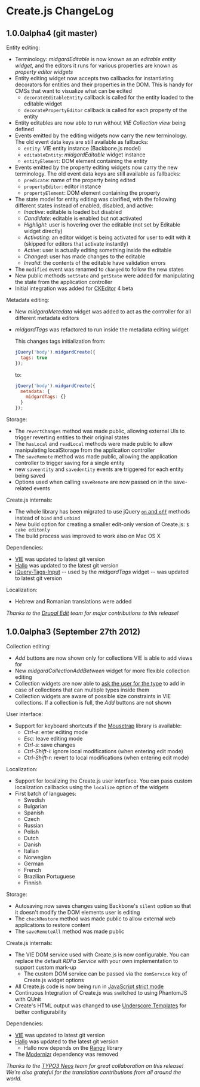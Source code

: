Create.js ChangeLog
===================

## 1.0.0alpha4 (git master)

Entity editing:

* Terminology: _midgardEditable_ is now known as an _editable entity widget_, and the editors it runs for various properties are known as _property editor widgets_
* Entity editing widget now accepts two callbacks for instantiating decorators for entities and their properties in the DOM. This is handy for CMSs that want to visualize what can be edited
  * `decorateEditableEntity` callback is called for the entity loaded to the editable widget
  * `decoratePropertyEditor` callback is called for each property of the entity
* Entity editables are now able to run without _VIE Collection view_ being defined
* Events emitted by the editing widgets now carry the new terminology. The old event data keys are still available as fallbacks:
  * `entity`: VIE entity instance (Backbone.js model)
  * `editableEntity`: _midgardEditable_ widget instance
  * `entityElement`: DOM element containing the entity
* Events emitted by the property editing widgets now carry the new terminology. The old event data keys are still available as fallbacks:
  * `predicate`: name of the property being edited
  * `propertyEditor`: editor instance
  * `propertyElement`: DOM element containing the property
* The state model for entity editing was clarified, with the following different states instead of enabled, disabled, and active:
  * _Inactive_: editable is loaded but disabled
  * _Candidate_: editable is enabled but not activated
  * _Highlight_: user is hovering over the editable (not set by Editable widget directly)
  * _Activating_: an editor widget is being activated for user to edit with it (skipped for editors that activate instantly)
  * _Active_: user is actually editing something inside the editable
  * _Changed_: user has made changes to the editable
  * _Invalid_: the contents of the editable have validation errors
* The `modified` event was renamed to `changed` to follow the new states
* New public methods `setState` and `getState` were added for manipulating the state from the application controller
* Initial integration was added for [CKEditor](http://ckeditor.com/) 4 beta

Metadata editing:

* New _midgardMetadata_ widget was added to act as the controller for all different metadata editors
* _midgardTags_ was refactored to run inside the metadata editing widget

  This changes tags initialization from:

  ``` javascript
  jQuery('body').midgardCreate({
    tags: true
  });
  ```

  to:

  ``` javascript
  jQuery('body').midgardCreate({
    metadata: {
      midgardTags: {}
    }
  });
  ```

Storage:

* The `revertChanges` method was made public, allowing external UIs to trigger reverting entities to their original states
* The `hasLocal` and `readLocal` methods were made public to allow manipulating localStorage from the application controller
* The `saveRemote` method was made public, allowing the application controller to trigger saving for a single entity
* new `saveentity` and `savedentity` events are triggered for each entity being saved
* Options used when calling `saveRemote` are now passed on in the save-related events

Create.js internals:

* The whole library has been migrated to use jQuery [`on` and `off`](http://api.jquery.com/category/events/event-handler-attachment/) methods instead of `bind` and `unbind`
* New build option for creating a smaller edit-only version of Create.js: `$ cake editonly`
* The build process was improved to work also on Mac OS X

Dependencies:

* [VIE](https://github.com/bergie/VIE) was updated to latest git version
* [Hallo](https://github.com/bergie/hallo) was updated to the latest git version
* [jQuery-Tags-Input](https://github.com/xoxco/jQuery-Tags-Input) -- used by the _midgardTags_ widget -- was updated to latest git version

Localization:

* Hebrew and Romanian translations were added

_Thanks to the [Drupal Edit](http://drupal.org/project/edit) team for major contributions to this release!_

## 1.0.0alpha3 (September 27th 2012)

Collection editing:

* _Add_ buttons are now shown only for collections VIE is able to add views for
* New _midgardCollectionAddBetween_ widget for more flexible collection editing
* Collection widgets are now able to [ask the user for the type](http://bergie.iki.fi/blog/create-collections/) to add in case of collections that can multiple types inside them
* Collection widgets are aware of possible size constraints in VIE collections. If a collection is full, the _Add_ buttons are not shown

User interface:

* Support for keyboard shortcuts if the [Mousetrap](https://github.com/ccampbell/mousetrap) library is available:
  * _Ctrl-e_: enter editing mode
  * _Esc_: leave editing mode
  * _Ctrl-s_: save changes
  * _Ctrl-Shift-i_: ignore local modifications (when entering edit mode)
  * _Ctrl-Shift-r_: revert to local modifications (when entering edit mode)

Localization:

* Support for localizing the Create.js user interface. You can pass custom localization callbacks using the `localize` option of the widgets
* First batch of languages:
  * Swedish
  * Bulgarian
  * Spanish
  * Czech
  * Russian
  * Polish
  * Dutch
  * Danish
  * Italian
  * Norwegian
  * German
  * French
  * Brazilian Portuguese
  * Finnish

Storage:

* Autosaving now saves changes using Backbone's `silent` option so that it doesn't modify the DOM elements user is editing
* The `checkRestore` method was made public to allow external web applications to restore content
* The `saveRemoteAll` method was made public

Create.js internals:

* The VIE DOM service used with Create.js is now configurable. You can replace the default _RDFa Service_ with your own implementation to support custom mark-up
  * The custom DOM service can be passed via the `domService` key of Create.js widget options
* All Create.js code is now being run in [JavaScript strict mode](https://developer.mozilla.org/en-US/docs/JavaScript/Reference/Functions_and_function_scope/Strict_mode)
* Continuous Integration of Create.js was switched to using PhantomJS with QUnit
* Create's HTML output was changed to use [Underscore Templates](http://underscorejs.org/#template) for better configurability

Dependencies:

* [VIE](https://github.com/bergie/VIE) was updated to latest git version
* [Hallo](https://github.com/bergie/hallo) was updated to the latest git version
  * Hallo now depends on the [Rangy](http://code.google.com/p/rangy/) library
* The [Modernizr](http://modernizr.com/) dependency was removed

_Thanks to the [TYPO3 Neos](http://neos.typo3.org/) team for great collaboration on this release! We're also grateful for the translation contributions from all around the world._
